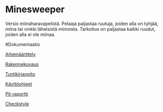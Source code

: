 # Minesweeper

Versio miinaharavapelistä. Pelaaja paljastaa ruutuja, joiden alla on tyhjää, miina tai vinkki läheisistä miinoista. Tarkoitus on paljastaa kaikki ruudut, joiden alla ei ole miinaa.

#Dokumentaatio

[Aihemäärittely](Dokumentaatio/Aihemaarittely.md)

[Rakennekuvaus](Dokumentaatio/rakennekuvaus.md)

[Tuntikirjanpito](Dokumentaatio/Tuntikirjanpito.md)

[Käyttöohjeet](Dokumentaatio/ohje.md)

[Pit-raportti](https://htmlpreview.github.io/?https://github.com/PetuV/Minesweeper/blob/master/Dokumentaatio/Pit/index.html)

[Checkstyle](https://htmlpreview.github.io/?https://github.com/PetuV/Minesweeper/blob/master/Dokumentaatio/site/checkstyle.html)
